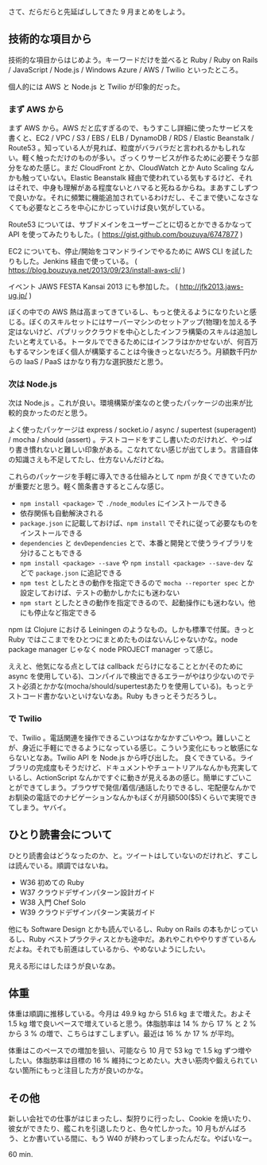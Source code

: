 さて、だらだらと先延ばししてきた 9 月まとめをしよう。

## 技術的な項目から

技術的な項目からはじめよう。キーワードだけを並べると Ruby / Ruby on Rails / JavaScript / Node.js / Windows Azure / AWS / Twilio といったところ。

個人的には AWS と Node.js と Twilio が印象的だった。

### まず AWS から

まず AWS から。AWS だと広すぎるので、もうすこし詳細に使ったサービスを書くと、EC2 / VPC / S3 / EBS / ELB / DynamoDB / RDS / Elastic Beanstalk / Route53 。知っている人が見れば、粒度がバラバラだと言われるかもしれない。軽く触っただけのものが多い。ざっくりサービスが作るために必要そうな部分をなめた感じ。まだ CloudFront とか、CloudWatch とか Auto Scaling なんかも触っていない。Elastic Beanstalk 経由で使われている気もするけど、それはそれで、中身も理解がある程度ないとハマると死ねるからね。まあすこしずつで良いかな。それに頻繁に機能追加されているわけだし、そこまで使いこなさなくても必要なところを中心にかじっていけば良い気がしている。

Route53 については、サブドメインをユーザーごとに切るとかできるかなって API を使ってみたりもした。( https://gist.github.com/bouzuya/6747877 )

EC2 についても、停止/開始をコマンドラインでやるために AWS CLI を試したりもした。Jenkins 経由で使っている。 ( https://blog.bouzuya.net/2013/09/23/install-aws-cli/ )

イベント JAWS FESTA Kansai 2013 にも参加した。 ( http://jfk2013.jaws-ug.jp/ )

ぼくの中での AWS 熱は高まってきているし、もっと使えるようになりたいと感じる。ぼくのスキルセットにはサーバーマシンのセットアップ(物理)を加える予定はないけど、パブリッククラウドを中心としたインフラ構築のスキルは追加したいと考えている。トータルでできるためにはインフラはかかせないが、何百万もするマシンをぼく個人が構築することは今後きっとないだろう。月額数千円からの IaaS / PaaS はかなり有力な選択肢だと思う。

### 次は Node.js

次は Node.js 。これが良い。環境構築が楽なのと使ったパッケージの出来が比較的良かったのだと思う。

よく使ったパッケージは express / socket.io / async / supertest (superagent) / mocha / should (assert) 。テストコードをすこし書いたのだけれど、やっぱり書き慣れないと難しい印象がある。こなれてない感じが出てしまう。言語自体の知識さえも不足してたし、仕方ないんだけどね。

これらのパッケージを手軽に導入できる仕組みとして npm が良くできていたのが重要だと思う。軽く箇条書きするとこんな感じ。

- `npm install <package>` で `./node_modules` にインストールできる
- 依存関係も自動解決される
- `package.json` に記載しておけば、`npm install` でそれに従って必要なものをインストールできる
- `dependencies` と `devDependencies` とで、本番と開発とで使うライブラリを分けることもできる
- `npm install <package> --save` や `npm install <package> --save-dev` などで `package.json` に追記できる
- `npm test` としたときの動作を指定できるので `mocha --reporter spec` とか設定しておけば、テストの動かしかたにも迷わない
- `npm start` としたときの動作を指定できるので、起動操作にも迷わない。他にも停止など指定できる

npm は Clojure における Leiningen のようなもの。しかも標準で付属。きっと Ruby ではここまでをひとつにまとめたものはないんじゃないかな。node package manager じゃなく node PROJECT manager って感じ。

ええと、他気になる点としては callback だらけになることとか(そのために async を使用している)、コンパイルで検出できるエラーがやはり少ないのでテスト必須とかかな(mocha/should/supertestあたりを使用している)。もっとテストコード書かないといけないなあ。Ruby もきっとそうだろうし。

### で Twilio

で、Twilio 。電話関連を操作できるこいつはなかなかすごいやつ。難しいことが、身近に手軽にできるようになっている感じ。こういう変化にもっと敏感にならないとなあ。Twilio API を Node.js から呼び出した。 良くできている。ライブラリの完成度もそうだけど、ドキュメントやチュートリアルなんかも充実しているし、ActionScript なんかですぐに動きが見えるあの感じ。簡単にすごいことができてしまう。ブラウザで発信/着信/通話したりできるし、宅配便なんかでお馴染の電話でのナビゲーションなんかもぼくが月額500($5)くらいで実現できてしまう。ヤバイ。

## ひとり読書会について

ひとり読書会はどうなったのか、と。ツイートはしていないのだけれど、すこしは読んでいる。順調ではないね。

- W36 初めての Ruby
- W37 クラウドデザインパターン設計ガイド
- W38 入門 Chef Solo
- W39 クラウドデザインパターン実装ガイド

他にも Software Design とかも読んでいるし、Ruby on Rails の本もかじっているし、Ruby ベストプラクティスとかも途中だ。あれやこれややりすぎているんだよね。それでも前進はしているから、やめないようにしたい。

見える形にはしたほうが良いなあ。

## 体重

体重は順調に推移している。今月は 49.9 kg から 51.6 kg まで増えた。およそ 1.5 kg 増で良いペースで増えていると思う。体脂肪率は 14 % から 17 % と 2 % から 3 % の増で、こちらはすこしまずい。最近は 16 % か 17 % が平均。

体重はこのペースでの増加を狙い、可能なら 10 月で 53 kg で 1.5 kg ずつ増やしたい。体脂肪率は目標の 16 % 維持につとめたい。大きい筋肉や鍛えられていない箇所にもっと注目した方が良いのかな。

## その他

新しい会社での仕事がはじまったし、梨狩りに行ったし、Cookie を焼いたり、彼女ができたり、艦これを引退したりと、色々忙しかった。10 月もがんばろう、とか書いている間に、もう W40 が終わってしまったんだな。やばいなー。

60 min.
